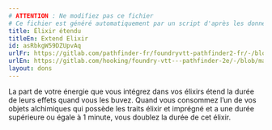 ```yaml
---
# ATTENTION : Ne modifiez pas ce fichier
# Ce fichier est généré automatiquement par un script d'après les données du module Foundry VTT officiel et de sa traduction
title: Élixir étendu
titleEn: Extend Elixir
id: asRbkgW59DZUpvAq
urlFr: https://gitlab.com/pathfinder-fr/foundryvtt-pathfinder2-fr/-/blob/master/data/feats/asRbkgW59DZUpvAq.htm
urlEn: https://gitlab.com/hooking/foundry-vtt---pathfinder-2e/-/blob/master/packs/data/feats.db/extend-elixir.json
layout: dons
---
```

La part de votre énergie que vous intégrez dans vos élixirs étend la durée de leurs effets quand vous les buvez. Quand vous consommez l’un de vos objets alchimiques qui possède les traits élixir et imprégné et a une durée supérieure ou égale à 1 minute, vous doublez la durée de cet élixir.
